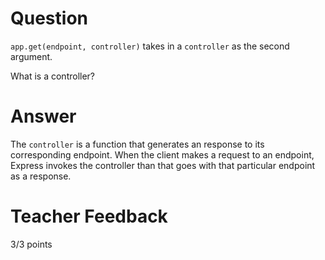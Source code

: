 # Question

`app.get(endpoint, controller)` takes in a `controller` as the second argument.

What is a controller?

# Answer
The `controller` is a function that generates an response to its corresponding endpoint. When the client makes a request to an endpoint, Express invokes the controller than that goes with that particular endpoint as a response.
# Teacher Feedback

3/3 points